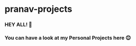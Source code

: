 # pranav-projects
### HEY ALL! :star2:
### You can have a look at my Personal Projects here :blush:
